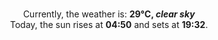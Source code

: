 <p  align="center"><br/>Currently, the weather is: <b> 29°C, <i>clear sky</i></b></br>Today, the sun rises at <b>04:50</b> and sets at <b>19:32</b>.</p>